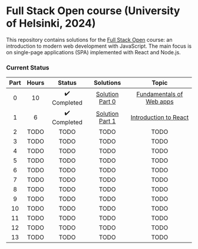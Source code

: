 # Full Stack Open course (University of Helsinki, 2024)

This repository contains solutions for the [Full Stack Open](https://fullstackopen.com/en/) course: an introduction to modern web development with JavaScript. The main focus is on single-page applications (SPA) implemented with React and Node.js.

### Current Status

| Part   | Hours         | Status          | Solutions | Topic                                                          |
| :----: | :-----------: | :-------------: | :-------: | :-------------------------------------------------------------: | 
| 0      | 10             | ✔️ Completed     | [Solution Part 0](https://github.com/gianlucaromeo/full-stack-open/tree/main/Part%200%20-%20Fundamentals%20of%20Web%20Apps) | [Fundamentals of Web apps](https://fullstackopen.com/en/part0) | 
| 1  | 6 | ✔️ Completed | [Solution Part 1](https://github.com/gianlucaromeo/full-stack-open/tree/main/Part%201%20-%20Introduction%20to%20React) | [Introduction to React](https://fullstackopen.com/en/part1) |
| 2  | TODO | TODO | TODO | TODO |
| 3  | TODO | TODO | TODO | TODO |
| 4  | TODO | TODO | TODO | TODO |
| 5  | TODO | TODO | TODO | TODO |
| 6  | TODO | TODO | TODO | TODO |
| 7  | TODO | TODO | TODO | TODO |
| 8  | TODO | TODO | TODO | TODO |
| 9  | TODO | TODO | TODO | TODO |
| 10 | TODO | TODO | TODO | TODO |
| 11 | TODO | TODO | TODO | TODO |
| 12 | TODO | TODO | TODO | TODO |
| 13 | TODO | TODO | TODO | TODO |
